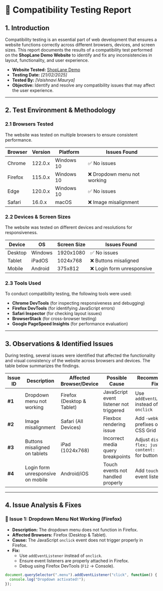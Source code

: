 # 📝 Compatibility Testing Report  

## **1. Introduction**  

Compatibility testing is an essential part of web development that ensures a website functions correctly across different browsers, devices, and screen sizes. This report documents the results of a compatibility test performed on the **ShopLane Demo Website** to identify and fix any inconsistencies in layout, functionality, and user experience.

- **Website Tested:** [ShopLane Demo](https://shoplane-by-lassie.netlify.app/)  
- **Testing Date:** *[21/02/2025]*  
- **Tested By:** *[Vaishnavi Maurya]*  
- **Objective:** Identify and resolve any compatibility issues that may affect the user experience.  

---

## **2. Test Environment & Methodology**  

### **2.1 Browsers Tested**  

The website was tested on multiple browsers to ensure consistent performance.  

| Browser  | Version  | Platform  | Issues Found |
|----------|---------|-----------|--------------|
| Chrome   | 122.0.x | Windows 10 | ✅ No issues |
| Firefox  | 115.0.x | Windows 10 | ❌ Dropdown menu not working |
| Edge     | 120.0.x | Windows 10 | ✅ No issues |
| Safari   | 16.0.x  | macOS      | ❌ Image misalignment |

### **2.2 Devices & Screen Sizes**  

The website was tested on different devices and resolutions for responsiveness.  

| Device   | OS       | Screen Size  | Issues Found |
|----------|---------|--------------|--------------|
| Desktop  | Windows | 1920x1080    | ✅ No issues |
| Tablet   | iPadOS  | 1024x768     | ❌ Buttons misaligned |
| Mobile   | Android | 375x812      | ❌ Login form unresponsive |

### **2.3 Tools Used**  

To conduct compatibility testing, the following tools were used:  

- **Chrome DevTools** (for inspecting responsiveness and debugging)  
- **Firefox DevTools** (for identifying JavaScript errors)  
- **Safari Inspector** (for checking layout issues)  
- **BrowserStack** (for cross-browser testing)  
- **Google PageSpeed Insights** (for performance evaluation)  

---

## **3. Observations & Identified Issues**  

During testing, several issues were identified that affected the functionality and visual consistency of the website across browsers and devices. The table below summarizes the findings.

| Issue ID | Description | Affected Browser/Device | Possible Cause | Recommended Fix |
|----------|------------|------------------------|---------------|----------------|
| **#1** | Dropdown menu not working | Firefox (Desktop & Tablet) | JavaScript event listener not triggered | Use `addEventListener` instead of `onclick` |
| **#2** | Image misalignment | Safari (All Devices) | Flexbox rendering issue | Add `-webkit-` prefixes or use CSS Grid |
| **#3** | Buttons misaligned on tablets | iPad (1024x768) | Incorrect media query breakpoints | Adjust `display: flex; justify-content: center;` for buttons |
| **#4** | Login form unresponsive on mobile | Android/iOS | Touch events not handled properly | Add `touchstart` event listener |

---

## **4. Issue Analysis & Fixes**  

### **🔹 Issue 1: Dropdown Menu Not Working (Firefox)**

- **Description:** The dropdown menu does not function in Firefox.  
- **Affected Browsers:** Firefox (Desktop & Tablet).  
- **Cause:** The JavaScript `onclick` event does not trigger properly in Firefox.  
- **Fix:**  
  - Use `addEventListener` instead of `onclick`.  
  - Ensure event listeners are properly attached in Firefox.  
  - Debug using Firefox DevTools (`F12` → Console).  

```javascript
document.querySelector(".menu").addEventListener("click", function() {
  console.log("Dropdown activated!");
});
